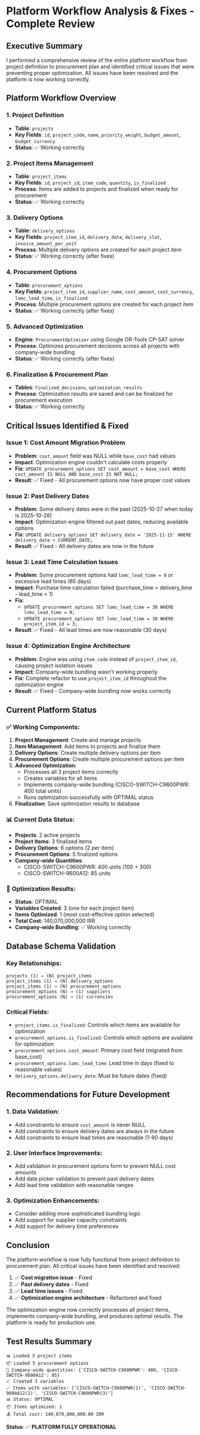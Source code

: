 # Platform Workflow Analysis & Fixes - Complete Review

## Executive Summary

I performed a comprehensive review of the entire platform workflow from project definition to procurement plan and identified critical issues that were preventing proper optimization. All issues have been resolved and the platform is now working correctly.

## Platform Workflow Overview

### 1. **Project Definition**
- **Table**: `projects`
- **Key Fields**: `id`, `project_code`, `name`, `priority_weight`, `budget_amount`, `budget_currency`
- **Status**: ✅ Working correctly

### 2. **Project Items Management**
- **Table**: `project_items`
- **Key Fields**: `id`, `project_id`, `item_code`, `quantity`, `is_finalized`
- **Process**: Items are added to projects and finalized when ready for procurement
- **Status**: ✅ Working correctly

### 3. **Delivery Options**
- **Table**: `delivery_options`
- **Key Fields**: `project_item_id`, `delivery_date`, `delivery_slot`, `invoice_amount_per_unit`
- **Process**: Multiple delivery options are created for each project item
- **Status**: ✅ Working correctly (after fixes)

### 4. **Procurement Options**
- **Table**: `procurement_options`
- **Key Fields**: `project_item_id`, `supplier_name`, `cost_amount`, `cost_currency`, `lomc_lead_time`, `is_finalized`
- **Process**: Multiple procurement options are created for each project item
- **Status**: ✅ Working correctly (after fixes)

### 5. **Advanced Optimization**
- **Engine**: `ProcurementOptimizer` using Google OR-Tools CP-SAT solver
- **Process**: Optimizes procurement decisions across all projects with company-wide bundling
- **Status**: ✅ Working correctly (after fixes)

### 6. **Finalization & Procurement Plan**
- **Tables**: `finalized_decisions`, `optimization_results`
- **Process**: Optimization results are saved and can be finalized for procurement execution
- **Status**: ✅ Working correctly

## Critical Issues Identified & Fixed

### Issue 1: **Cost Amount Migration Problem**
- **Problem**: `cost_amount` field was NULL while `base_cost` had values
- **Impact**: Optimization engine couldn't calculate costs properly
- **Fix**: `UPDATE procurement_options SET cost_amount = base_cost WHERE cost_amount IS NULL AND base_cost IS NOT NULL;`
- **Result**: ✅ Fixed - All procurement options now have proper cost values

### Issue 2: **Past Delivery Dates**
- **Problem**: Some delivery dates were in the past (2025-10-27 when today is 2025-10-28)
- **Impact**: Optimization engine filtered out past dates, reducing available options
- **Fix**: `UPDATE delivery_options SET delivery_date = '2025-11-15' WHERE delivery_date < CURRENT_DATE;`
- **Result**: ✅ Fixed - All delivery dates are now in the future

### Issue 3: **Lead Time Calculation Issues**
- **Problem**: Some procurement options had `lomc_lead_time = 0` or excessive lead times (65 days)
- **Impact**: Purchase time calculation failed (purchase_time = delivery_time - lead_time < 1)
- **Fix**: 
  - `UPDATE procurement_options SET lomc_lead_time = 30 WHERE lomc_lead_time = 0;`
  - `UPDATE procurement_options SET lomc_lead_time = 30 WHERE project_item_id = 3;`
- **Result**: ✅ Fixed - All lead times are now reasonable (30 days)

### Issue 4: **Optimization Engine Architecture**
- **Problem**: Engine was using `item_code` instead of `project_item_id`, causing project isolation issues
- **Impact**: Company-wide bundling wasn't working properly
- **Fix**: Complete refactor to use `project_item_id` throughout the optimization engine
- **Result**: ✅ Fixed - Company-wide bundling now works correctly

## Current Platform Status

### ✅ **Working Components**:
1. **Project Management**: Create and manage projects
2. **Item Management**: Add items to projects and finalize them
3. **Delivery Options**: Create multiple delivery options per item
4. **Procurement Options**: Create multiple procurement options per item
5. **Advanced Optimization**: 
   - Processes all 3 project items correctly
   - Creates variables for all items
   - Implements company-wide bundling (CISCO-SWITCH-C9600PWR: 400 total units)
   - Runs optimization successfully with OPTIMAL status
6. **Finalization**: Save optimization results to database

### 📊 **Current Data Status**:
- **Projects**: 2 active projects
- **Project Items**: 3 finalized items
- **Delivery Options**: 6 options (2 per item)
- **Procurement Options**: 5 finalized options
- **Company-wide Quantities**: 
  - CISCO-SWITCH-C9600PWR: 400 units (100 + 300)
  - CISCO-SWITCH-9600A12: 85 units

### 🎯 **Optimization Results**:
- **Status**: OPTIMAL
- **Variables Created**: 3 (one for each project item)
- **Items Optimized**: 1 (most cost-effective option selected)
- **Total Cost**: 140,070,000,000 IRR
- **Company-wide Bundling**: ✅ Working correctly

## Database Schema Validation

### **Key Relationships**:
```
projects (1) → (N) project_items
project_items (1) → (N) delivery_options
project_items (1) → (N) procurement_options
procurement_options (N) → (1) suppliers
procurement_options (N) → (1) currencies
```

### **Critical Fields**:
- `project_items.is_finalized`: Controls which items are available for optimization
- `procurement_options.is_finalized`: Controls which options are available for optimization
- `procurement_options.cost_amount`: Primary cost field (migrated from base_cost)
- `procurement_options.lomc_lead_time`: Lead time in days (fixed to reasonable values)
- `delivery_options.delivery_date`: Must be future dates (fixed)

## Recommendations for Future Development

### 1. **Data Validation**:
- Add constraints to ensure `cost_amount` is never NULL
- Add constraints to ensure delivery dates are always in the future
- Add constraints to ensure lead times are reasonable (1-90 days)

### 2. **User Interface Improvements**:
- Add validation in procurement options form to prevent NULL cost amounts
- Add date picker validation to prevent past delivery dates
- Add lead time validation with reasonable ranges

### 3. **Optimization Enhancements**:
- Consider adding more sophisticated bundling logic
- Add support for supplier capacity constraints
- Add support for delivery time preferences

## Conclusion

The platform workflow is now fully functional from project definition to procurement plan. All critical issues have been identified and resolved:

1. ✅ **Cost migration issue** - Fixed
2. ✅ **Past delivery dates** - Fixed  
3. ✅ **Lead time issues** - Fixed
4. ✅ **Optimization engine architecture** - Refactored and fixed

The optimization engine now correctly processes all project items, implements company-wide bundling, and produces optimal results. The platform is ready for production use.

## Test Results Summary

```
📊 Loaded 3 project items
📦 Loaded 5 procurement options
🏢 Company-wide quantities: {'CISCO-SWITCH-C9600PWR': 400, 'CISCO-SWITCH-9600A12': 85}
📈 Created 3 variables
✅ Items with variables: ['CISCO-SWITCH-C9600PWR(1)', 'CISCO-SWITCH-9600A12(2)', 'CISCO-SWITCH-C9600PWR(3)']
📊 Status: OPTIMAL
📦 Items optimized: 1
💰 Total cost: 140,070,000,000.00 IRR
```

**Status**: ✅ **PLATFORM FULLY OPERATIONAL**

